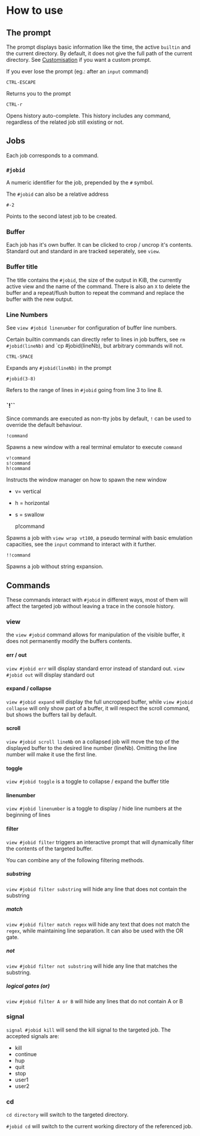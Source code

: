 # How to use

## The prompt

The prompt displays basic information like the time, the active `builtin`
and the current directory.  By default, it does not give the full path
of the current directory. See [Customisation](README.md) if you want a
custom prompt.

If you ever lose the prompt (eg.: after an `input` command)

	CTRL-ESCAPE

Returns you to the prompt

	CTRL-r

Opens history auto-complete. This history includes any command, regardless
of the related job still existing or not.

## Jobs

Each job corresponds to a command.

### `#jobid`

A numeric identifier for the job, prepended by the `#` symbol.

The `#jobid` can also be a relative address

	#-2

Points to the second latest job to be created.

### Buffer

Each job has it's own buffer. It can be clicked to crop / uncrop it's
contents. Standard out and standard in are tracked seperately, see `view`.

### Buffer title

The title contains the `#jobid`, the size of the output in KiB, the currently
active view and the name of the command.  There is also an `X` to delete
the buffer and a repeat/flush button to repeat the command and replace
the buffer with the new output.

### Line Numbers

See `view #jobid linenumber` for configuration of buffer line numbers.

Certain builtin commands can directly refer to lines in job buffers, see
`rm #jobid(lineNb)` and `cp #jobid(lineNb), but arbitrary commands will not.

	CTRL-SPACE

Expands any `#jobid(lineNb)` in the prompt

	#jobid(3-8)

Refers to the range of lines in `#jobid` going from line 3 to line 8.

### `!``

Since commands are executed as non-tty jobs by default, `!` can be used
to override the default behaviour.

	!command

Spawns a new window with a real terminal emulator to execute `command`

	v!command
	s!command
	h!command

Instructs the window manager on how to spawn the new window

 - v= vertical
 - h = horizontal
 - s = swallow

	p!command

Spawns a job with `view wrap vt100`, a pseudo terminal with basic
emulation capacities, see the `input` command to interact with it further.

	!!command

Spawns a job without string expansion.

## Commands

These commands interact with `#jobid` in different ways, most of them will
affect the targeted job without leaving a trace in the console history.

### view

the `view #jobid` command allows for manipulation of the visible buffer,
it does not permanently modify the buffers contents.

#### err / out

`view #jobid err` will display standard error instead of standard
out. `view #jobid out` will display standard out

#### expand / collapse

`view #jobid expand` will display the full uncropped buffer, while `view
#jobid collapse` will only show part of a buffer, it will respect the
scroll command, but shows the buffers tail by default.

#### scroll

`view #jobid scroll lineNb` on a collapsed job will move the top of the
displayed buffer to the desired line number (lineNb). Omitting the line
number will make it use the first line.

#### toggle

`view #jobid toggle` is a toggle to collapse / expand the buffer title

#### linenumber

`view #jobid linenumber` is a toggle to display / hide line numbers at
the beginning of lines

#### filter

`view #jobid filter` triggers an interactive prompt that will dynamically
filter the contents of the targeted buffer.

You can combine any of the following filtering methods.

##### substring

`view #jobid filter substring` will hide any line that does not contain
the substring

##### match

`view #jobid filter match regex` will hide any text that does not match
the `regex`, while maintaining line separation. It can also be used with
the OR gate.

##### not

`view #jobid filter not substring` will hide any line that matches
the substring.

##### logical gates (or)

`view #jobid filter A or B` will hide any lines that do not contain A or B

### signal

`signal #jobid kill` will send the kill signal to the targeted job. The
accepted signals are:

 - kill 
 - continue
 - hup 
 - quit
 - stop
 - user1
 - user2

### cd

`cd directory` will switch to the targeted directory.

`#jobid cd` will switch to the current working directory of the
referenced job.
